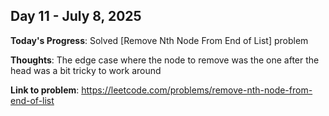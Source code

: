 
## Day 11 - July 8, 2025

**Today's Progress**: Solved [Remove Nth Node From End of List] problem

**Thoughts**: The edge case where the node to remove was the one after the head was a bit tricky to work around

**Link to problem**: https://leetcode.com/problems/remove-nth-node-from-end-of-list



